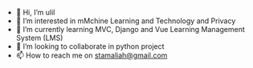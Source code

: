 - 👋 Hi, I’m ulil
- 👀 I’m interested in mMchine Learning and Technology and Privacy
- 🌱 I’m currently learning MVC, Django and Vue Learning Management System (LMS)
- 💞️ I’m looking to collaborate in python project
- 📫 How to reach me on stamaliah@gmail.com

<!---
stamaliah/stamaliah is a ✨ special ✨ repository because its `README.md` (this file) appears on your GitHub profile.
You can click the Preview link to take a look at your changes.
--->

